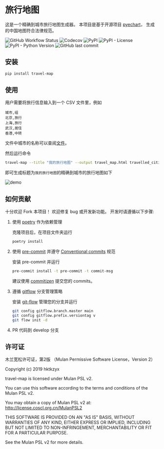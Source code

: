 # 旅行地图

这是一个精确到城市旅行地图生成器。
本项目是基于开源项目 [pyechart](https://github.com/pyecharts/pyecharts)，
生成的中国地图符合法律规范。

![GitHub Workflow Status](https://img.shields.io/github/workflow/status/hktkzyx/travel-map/Build%20and%20Test%20Python%20Package)
![Codecov](https://img.shields.io/codecov/c/github/hktkzyx/travel-map)
![PyPI](https://img.shields.io/pypi/v/travel-map)
![PyPI - License](https://img.shields.io/pypi/l/travel-map)
![PyPI - Python Version](https://img.shields.io/pypi/pyversions/travel-map)
![GitHub last commit](https://img.shields.io/github/last-commit/hktkzyx/travel-map)

## 安装

```bash
pip install travel-map
```

## 使用

用户需要将旅行信息输入到一个 CSV 文件里，例如

```csv travelled_cities.csv
城市,组
北京,旅行
上海,旅行
武汉,居住
香港,中转
```

文件中城市的名称可以查阅[文件](https://github.com/pyecharts/pyecharts/blob/d1b2ecd223b6c6d429e698ec690e15bf8c40ae09/pyecharts/datasets/map_filename.json)。

然后运行命令

```bash
travel-map --title "我的旅行地图" --output travel_map.html travelled_cities.csv
```

即可生成标题为`我的旅行地图`的精确到城市的旅行地图如下

![demo](./demo/demo.png)

## 如何贡献

十分欢迎 Fork 本项目！
欢迎修复 bug 或开发新功能。
开发时请遵循以下步骤:

1. 使用 [poetry](https://python-poetry.org/) 作为依赖管理

    克隆项目后，在项目文件夹运行

    ```bash
    poetry install
    ```

2. 使用 [pre-commit](https://pre-commit.com/) 并遵守 [Conventional commits](https://www.conventionalcommits.org/en/v1.0.0/) 规范

    安装 pre-commit 并运行

    ```bash
    pre-commit install -t pre-commit -t commit-msg
    ```

    建议使用 [commitizen](https://github.com/commitizen-tools/commitizen) 提交您的 commits。

3. 遵循 [gitflow](https://nvie.com/posts/a-successful-git-branching-model/) 分支管理策略

    安装 [git-flow](https://github.com/petervanderdoes/gitflow-avh) 管理您的分支并运行

    ```bash
    git config gitflow.branch.master main
    git config gitflow.prefix.versiontag v
    git flow init -d
    ```

4. PR 代码到 develop 分支

## 许可证

木兰宽松许可证，第2版 （Mulan Permissive Software License，Version 2）

Copyright (c) 2019 hktkzyx

travel-map is licensed under Mulan PSL v2.

You can use this software according to the terms and conditions of the Mulan PSL v2.

You may obtain a copy of Mulan PSL v2 at: <http://license.coscl.org.cn/MulanPSL2>

THIS SOFTWARE IS PROVIDED ON AN "AS IS" BASIS, WITHOUT WARRANTIES OF ANY KIND,
EITHER EXPRESS OR IMPLIED, INCLUDING BUT NOT LIMITED TO NON-INFRINGEMENT,
MERCHANTABILITY OR FIT FOR A PARTICULAR PURPOSE.

See the Mulan PSL v2 for more details.
